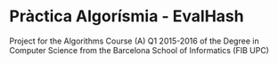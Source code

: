 # Pràctica Algorísmia - EvalHash

Project for the Algorithms Course (A) Q1 2015-2016 of the Degree in Computer Science from the Barcelona School of Informatics (FIB UPC)
